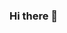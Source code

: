 ### Hi there 👋

<!--
**parijat0904114/parijat0904114** is a ✨ _special_ ✨ repository because its `README.md` (this file) appears on your GitHub profile.

Here are some ideas to get you started:
👋 Hi there, I'm Parijat!

With over 5 years of experience in the software industry, I've honed my skills primarily in Python. As a skilled Django developer, my responsibilities stretch from meticulous documentation to comprehensive system design, and even to mentoring emerging talents - each day brings new and expanding challenges.

My GitHub is my own territory! Here I make my own rules and bend them as I see fit, adapting and evolving in the fluid landscape of code and creativity.

1. **Favorite Color:**
   - 🎨 "My preferred colors are blue and black. However, a little hint: they're not the answers to any of my security questions, so keep guessing!

2. **Coding Philosophy:**
   - 💻 Keep it Simple, Stupid! [https://en.wikipedia.org/wiki/KISS_principle](KISS Principle)

3. **Tech Interests:**
   - "🌐 Frontend and DevOps"

4. **Learning and Growth:**
   - "📚 I'm still a learner, always curious and excited to explore new technologies and paradigms in the ever-evolving world of software development."

5. **Work-Life Balance:**
   - "🧘‍♂️ When I'm not coding, I'm all about finding balance – sip a cup of tea or just enjoying a walk on the street watching barking dogs."

6. **Hobbies and Interests:**
   - 🎸 you'll often find me strumming the strings of my guitar, crafting melodies that resonate with my tech-driven rhythm. And when I'm not in front of a computer screen or holding a guitar, I'm likely out exploring the world on my bike 🚴 or embracing the adventure of a hike 🥾, seeking the freedom and beauty of the great outdoors.

7. **Personal Mantra:**
   - 🌟 Shoot for the stars. If you fail, you'll land on the moon.

8. **Future Goals:**
   - 🚀 My dreams aren't just daydreams; they come alive in my sleep, fueling my journey towards achieving them."

9. **As Easy As Pie:**
    - 😄 Mnemonic giving 15 digits (3.14159265358979) of PI is "How I want a drink, alcoholic of course, after the heavy lectures involving quantum mechanics.
    
